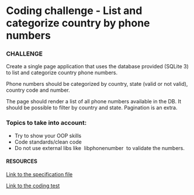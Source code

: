 # Coding challenge - List and categorize country by phone numbers

### CHALLENGE
Create a single page application that uses the database provided (SQLite 3) to list and
categorize country phone numbers.

Phone numbers should be categorized by country, state (valid or not valid), country code and
number.

The page should render a list of all phone numbers available in the DB. It should be possible to
filter by country and state. Pagination is an extra.

### Topics to take into account:

- Try to show your OOP skills
- Code standards/clean code
- Do not use external libs like ​ libphonenumber ​ to validate the numbers. 

#### RESOURCES

[Link to the specification file](https://github.com/felipedecampos/jumia-coding-challenge/tree/master/docs/jumia-recruitment-exercise.pdf)

[Link to the coding test](https://github.com/felipedecampos/jumia-coding-challenge)